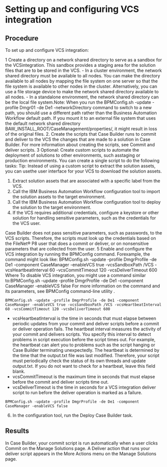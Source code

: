 # Setting up and configuring VCS integration

## Procedure

To set up and configure VCS integration:

1 Create a directory on a network shared directory to serve as a sandbox for the VCSintegration. This sandbox provides a staging area for the solution files that are to be stored in the VCS.
    - In a cluster environment, the network shared directory must be available to all nodes. You
can make the directory available to all nodes by mapping the file system on one server so that the
file system is available to other nodes in the cluster. Alternatively, you can use a file storage
device to make the network shared directory available to all nodes.
    - In a standalone environment, the network shared directory can be the local file
system.Note: When you run the BPMConfig.sh -update -profile Dmgr01 -de De1
-networkDirectory command to switch to a new path, you should use a different path rather
than the Business Automation Workflow default path. If you mount it to an external file system that
uses the default network shared directory
BAW\_INSTALL\_ROOT/CaseManagement/properties/, it might result in loss of the
original files.
2. Create the scripts that Case Builder runs to commit and deliver
to the VCS the changes that are made to a solution in Case Builder.
For more information about creating the scripts, see Commit and deliver scripts.
3 Optional: Create custom scripts to automate the deployment of solutions to other environments, such asstaging or production environments. You can create a single script to do the following tasks: Tip: Instead of using a custom script to extract the solution assets, you can usethe user interface for your VCS to download the solution assets.

1. Extract solution assets that are associated with a specific label from the VCS.
2. Call the IBM Business Automation
Workflow configuration tool to
import the solution assets to the target environment.
3. Call the IBM Business Automation
Workflow configuration tool to
deploy the solution to the target environment.
4. If the VCS requires additional credentials, configure a keystore or other solution for handling
sensitive parameters, such as the credentials for the VCS user. 

Case Builder does not pass sensitive parameters, such as
passwords, to the VCS scripts. Therefore, the scripts must look up the credentials based on the
FileNet® P8 user that does a commit or deliver, or on nonsensitive
parameters that are collected from the user.
5 Enable and configure the VCS integration by running the BPMConfig command. Forexample, the command might look like: BPMConfig.sh -update -profile DmgrProfile -de De1 -component CaseManager -enableVCS true -vcsSandboxPath /VCS -vcsHeartbeatInterval 60 -vcsCommitTimeout 120 -vcsDeliverTimeout 600 Where To disable VCS integration, you might use a command similar to:BPMConfig.sh -update -profile DmgrProfile -de De1 -component CaseManager -enableVCS false For more information on the command and its parameters, see BPMConfig command-line utility .

```
BPMConfig.sh -update -profile DmgrProfile -de De1 -component CaseManager -enableVCS true -vcsSandboxPath /VCS -vcsHeartbeatInterval 60 -vcsCommitTimeout 120 -vcsDeliverTimeout 600
```

- vcsHeartbeatInterval is the time in seconds that must elapse between periodic
updates from your commit and deliver scripts before a commit or deliver operation fails. The
heartbeat interval measures the activity of your commit and delivers scripts. You specify this
interval to detect problems in script execution before the script times out. For example, the
heartbeat can alert you to problems such as the script hanging or Case Builder terminating unexpectedly.
The heartbeat is determined by the time that the output.txt file was last
modified. Therefore, your script must periodically check the status of its own threads and update
output.txt.
If you do not want to check for a heartbeat, leave this field
blank.
- vcsCommitTimeout is the maximum time in seconds that must elapse before the
commit and deliver scripts time out.
- vcsDeliverTimeout is the time in seconds for a VCS integration deliver script
to run before the deliver operation is marked as a failure.

```
BPMConfig.sh -update -profile DmgrProfile -de De1 -component CaseManager -enableVCS false
```

6. In the configuration tool, run the Deploy Case Builder
task.

## Results

In Case Builder, your commit script is run automatically when a
user clicks Commit on the Manage Solutions page. A
Deliver action that runs your deliver script appears in the More
Actions menu on the Manage Solutions page.